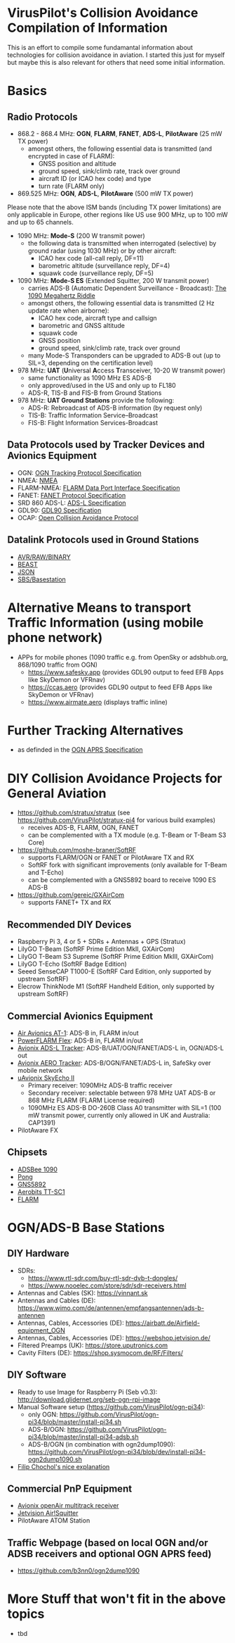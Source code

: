 # VirusPilot's Collision Avoidance Compilation of Information
This is an effort to compile some fundamantal information about technologies for collision avoidance in aviation. I started this just for myself but maybe this is also relevant for others that need some initial information.
# Basics
## Radio Protocols
- 868.2 - 868.4 MHz: **OGN**, **FLARM**, **FANET**, **ADS-L**, **PilotAware** (25 mW TX power)
  - amongst others, the following essential data is transmitted (and encrypted in case of FLARM):
    - GNSS position and altitude
    - ground speed, sink/climb rate, track over ground
    - aircraft ID (or ICAO hex code) and type
    - turn rate (FLARM only)
- 869.525 MHz: **OGN**, **ADS-L**, **PilotAware** (500 mW TX power)

Please note that the above ISM bands (including TX power limitations) are only applicable in Europe, other regions like US use 900 MHz, up to 100 mW and up to 65 channels.
- 1090 MHz: **Mode-S** (200 W transmit power)
  - the following data is transmitted when interrogated (selective) by ground radar (using 1030 MHz) or by other aircraft:
    - ICAO hex code (all-call reply, DF=11)
    - barometric altitude (surveillance reply, DF=4)
    - squawk code (surveillance reply, DF=5)
- 1090 MHz: **Mode-S ES** (Extended Squitter, 200 W transmit power)
  - carries ADS-B (Automatic Dependent Surveillance - Broadcast): [The 1090 Megahertz Riddle](https://mode-s.org/1090mhz)
  - amongst others, the following essential data is transmitted (2 Hz update rate when airborne):
    - ICAO hex code, aircraft type and callsign
    - barometric and GNSS altitude
    - squawk code
    - GNSS position
    - ground speed, sink/climb rate, track over ground
  - many Mode-S Transponders can be upgraded to ADS-B out (up to SIL=3, depending on the certification level)
- 978 MHz: **UAT** (**U**niversal **A**ccess **T**ransceiver, 10-20 W transmit power)
  - same functionality as 1090 MHz ES ADS-B
  - only approved/used in the US and only up to FL180
  - ADS-R, TIS-B and FIS-B from Ground Stations
- 978 MHz: **UAT Ground Stations** provide the following:
  - ADS-R: Rebroadcast of ADS-B information (by request only)
  - TIS-B: Traffic Information Service–Broadcast
  - FIS-B: Flight Information Services-Broadcast
## Data Protocols used by Tracker Devices and Avionics Equipment
- OGN: [OGN Tracking Protocol Specification](http://wiki.glidernet.org/ogn-tracking-protocol)
- NMEA: [NMEA](https://en.wikipedia.org/wiki/NMEA_0183)
- FLARM-NMEA: [FLARM Data Port Interface Specification](https://www.flarm.com/wp-content/uploads/2025/05/FTD-012-Data-Port-Interface-Control-Document-ICD-7.21.pdf)
- FANET: [FANET Protocol Specification](https://github.com/3s1d/fanet-stm32/blob/master/Src/fanet/radio/protocol.txt)
- SRD 860 ADS-L: [ADS-L Specification](https://www.easa.europa.eu/en/downloads/137503/en&ved=2ahUKEwjZ7s-Dt8ONAxVGnf0HHe__GKwQFnoECBoQAQ&usg=AOvVaw2E8m3UcifYigBUuZ0SVv-x)
- GDL90: [GDL90 Specification](https://www.faa.gov/sites/faa.gov/files/air_traffic/technology/adsb/archival/GDL90_Public_ICD_RevA.PDF)
- OCAP: [Open Collision Avoidance Protocol](https://www.project-ocap.net)
## Datalink Protocols used in Ground Stations
- [AVR/RAW/BINARY](https://github.com/firestuff/adsb-tools/blob/master/protocols/raw.md)
- [BEAST](https://github.com/firestuff/adsb-tools/blob/master/protocols/beast.md)
- [JSON](https://github.com/firestuff/adsb-tools/blob/master/protocols/json.md)
- [SBS/Basestation](http://woodair.net/sbs/article/barebones42_socket_data.htm)
# Alternative Means to transport Traffic Information (using mobile phone network)
- APPs for mobile phones (1090 traffic e.g. from OpenSky or adsbhub.org, 868/1090 traffic from OGN)
  - https://www.safesky.app (provides GDL90 output to feed EFB Apps like SkyDemon or VFRnav)
  - https://ccas.aero (provides GDL90 output to feed EFB Apps like SkyDemon or VFRnav)
  - https://www.airmate.aero (displays traffic inline)
# Further Tracking Alternatives
- as definded in the [OGN APRS Specification](https://github.com/glidernet/ogn-aprs-protocol/blob/067bdeb956bf414db3674841512c8e8a6a4d6c82/aprsmsgs.txt#L55/)
# DIY Collision Avoidance Projects for General Aviation
- https://github.com/stratux/stratux (see https://github.com/VirusPilot/stratux-pi4 for various build examples)
  - receives ADS-B, FLARM, OGN, FANET
  - can be complemented with a TX module (e.g. T-Beam or T-Beam S3 Core)
- https://github.com/moshe-braner/SoftRF
  - supports FLARM/OGN or FANET or PilotAware TX and RX
  - SoftRF fork with significant improvements (only available for T-Beam and T-Echo)
  - can be complemented with a GNS5892 board to receive 1090 ES ADS-B
- https://github.com/gereic/GXAirCom
  - supports FANET+ TX and RX
## Recommended DIY Devices
- Raspberry Pi 3, 4 or 5 + SDRs + Antennas + GPS (Stratux)
- LilyGO T-Beam (SoftRF Prime Edition MkII, GXAirCom)
- LilyGO T-Beam S3 Supreme (SoftRF Prime Edition MkIII, GXAirCom)
- LilyGO T-Echo (SoftRF Badge Edition)
- Seeed SenseCAP T1000-E (SoftRF Card Edition, only supported by upstream SoftRF)
- Elecrow ThinkNode M1 (SoftRF Handheld Edition, only supported by upstream SoftRF)
## Commercial Avionics Equipment
- [Air Avionics AT-1](https://www.air-avionics.com/?page_id=653&lang=de/): ADS-B in, FLARM in/out
- [PowerFLARM Flex](https://www.flarm.com/de/allgemeine-luftfahrt/powerflarm-flex/): ADS-B in, FLARM in/out
- [Avionix ADS-L Tracker](https://www.avionix-shop.eu/product/17946648/ads-l-tracker/): ADS-B/UAT/OGN/FANET/ADS-L in, OGN/ADS-L out
- [Avionix AERO Tracker](https://www.avionix-shop.eu/product/14989526/aero-tracker/): ADS-B/OGN/FANET/ADS-L in, SafeSky over mobile network
- [uAvionix SkyEcho II](https://uavionix.com/products/skyecho/)
  - Primary receiver:  1090MHz ADS-B traffic receiver
  - Secondary receiver: selectable between 978 MHz UAT ADS-B or 868 MHz FLARM (FLARM License required)
  - 1090MHz ES ADS-B DO-260B Class A0 transmitter with SIL=1 (100 mW transmit power, currently only allowed in UK and Australia: CAP1391)
- PilotAware FX
## Chipsets
- [ADSBee 1090](https://pantsforbirds.com/adsbee-1090/)
- [Pong](https://pongradio.com/)
- [GNS5892](https://www.gns-electronics.de/product/gns-5892r-low-power-low-cost-ads-b-modul/)
- [Aerobits TT-SC1](https://www.aerobits.pl/product/tt-sc1/)
- [FLARM](https://www.flarm.com/de/integration/)
# OGN/ADS-B Base Stations
## DIY Hardware
- SDRs:
  - https://www.rtl-sdr.com/buy-rtl-sdr-dvb-t-dongles/
  - https://www.nooelec.com/store/sdr/sdr-receivers.html
- Antennas and Cables (SK): https://vinnant.sk
- Antennas and Cables (DE): https://www.wimo.com/de/antennen/empfangsantennen/ads-b-antennen
- Antennas, Cables, Accessories (DE): https://airbatt.de/Airfield-equipment_OGN
- Antennas, Cables, Accessories (DE): https://webshop.jetvision.de/
- Filtered Preamps (UK): https://store.uputronics.com
- Cavity Filters (DE): https://shop.sysmocom.de/RF/Filters/
## DIY Software
- Ready to use Image for Raspberry Pi (Seb v0.3): http://download.glidernet.org/seb-ogn-rpi-image
- Manual Software setup (https://github.com/VirusPilot/ogn-pi34):
  - only OGN: https://github.com/VirusPilot/ogn-pi34/blob/master/install-pi34.sh
  - ADS-B/OGN: https://github.com/VirusPilot/ogn-pi34/blob/master/install-pi34-adsb.sh
  - ADS-B/OGN (in combination with ogn2dump1090): https://github.com/VirusPilot/ogn-pi34/blob/dev/install-pi34-ogn2dump1090.sh
- [Filip Chochol's nice explanation](https://chochol.io/en/hardware/ogn-receiver-installation-and-configuration-on-raspberry-pi/)
## Commercial PnP Equipment
- [Avionix openAir multitrack receiver](https://www.avionix-shop.eu/product/14982358/openair-multitrack-receiver)
- [Jetvision Air!Squitter](https://airsquitter.com)
- PilotAware ATOM Station
## Traffic Webpage (based on local OGN and/or ADSB receivers and optional OGN APRS feed)
- https://github.com/b3nn0/ogn2dump1090
# More Stuff that won't fit in the above topics
- tbd
